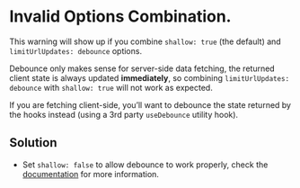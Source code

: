 # Invalid Options Combination.

This warning will show up if you combine `shallow: true` (the default) and `limitUrlUpdates: debounce` options.

Debounce only makes sense for server-side data fetching, the returned client state is always updated **immediately**, so combining `limitUrlUpdates: debounce` with `shallow: true` will not work as expected.

If you are fetching client-side, you’ll want to debounce the state returned by the hooks instead (using a 3rd party `useDebounce` utility hook).

## Solution

- Set `shallow: false` to allow debounce to work properly, check the [documentation](https://nuqs.dev/docs/options#debounce) for more information.
